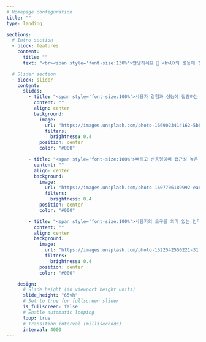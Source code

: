 ```yaml
---
# Homepage configuration
title: ""
type: landing

sections:
  # Intro section
  - block: features
    content:
      title: ""
      text: "<br><span style='font-size:130%'>안녕하세요 👋 <b>UX와 성능에 집중하는 프론트엔드 개발자 정세빈</b>입니다.</span>"

  # Slider section
  - block: slider
    content:
      slides:
        - title: "<span style='font-size:100%'>사용자 경험과 성능에 집중하는 프론트엔드 개발자</span>"
          content: ""
          align: center
          background:
            image:
              url: "https://images.unsplash.com/photo-1669023414162-5bb06bbff0ec?auto=format&fit=crop&q=80&w=1932"
              filters:
                brightness: 0.4
            position: center
            color: "#000"

        - title: "<span style='font-size:100%'>빠르고 반응형이며 접근성 높은 웹 서비스를 만듭니다</span>"
          content: ""
          align: center
          background:
            image:
              url: "https://images.unsplash.com/photo-1607706189992-eae578626c86?auto=format&fit=crop&q=80&w=2070"
              filters:
                brightness: 0.4
            position: center
            color: "#000"

        - title: "<span style='font-size:100%'>사용자의 요구를 의미 있는 인터페이스로 구현합니다</span>"
          content: ""
          align: center
          background:
            image:
              url: "https://images.unsplash.com/photo-1522542550221-31fd19575a2d?auto=format&fit=crop&q=60&w=1000"
              filters:
                brightness: 0.4
            position: center
            color: "#000"

    design:
      # Slide height (in viewport height units)
      slide_height: "65vh"
      # Set to true for fullscreen slider
      is_fullscreen: false
      # Enable automatic looping
      loop: true
      # Transition interval (milliseconds)
      interval: 4000
---
```

